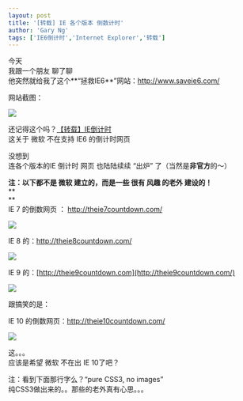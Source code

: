 ```yaml
---
layout: post
title: '[转载] IE 各个版本 倒数计时'
author: 'Gary Ng'
tags: ['IE6倒计时','Internet Explorer','转载']
---
```


今天  
我跟一个朋友 聊了聊  
他突然就给我了这个**“拯救IE6**”网站：<http://www.saveie6.com/>  
  
网站截图：  


![](http://4.bp.blogspot.com/-EB-T_Is44xk/TuxAYseplZI/AAAAAAAABBk/JwlBws1DYFc/s640/2011-12-17+15-09-39.jpg)

  
还记得这个吗？[【转载】IE倒计时](http://garyngzhongbo.blogspot.com/2011/11/ie6.html)  
这关于 微软 不在支持 IE6 的倒计时网页  
  
没想到  
连各个版本的IE 倒计时 网页 也陆陆续续 “出炉” 了（当然是**非官方**的～）  
  
**注：以下都不是 微软 建立的，而是一些 很有 风趣 的老外 建设的！**  
**  
**  
IE 7 的倒数网页 ： <http://theie7countdown.com/>  
  


![](http://1.bp.blogspot.com/-UnGCMenZkn0/TuxBtMTfOdI/AAAAAAAABBs/M15SQmiwfHE/s640/2011-12-17+15-14-59.jpg)

  
IE 8 的：<http://theie8countdown.com/>  
  


![](http://4.bp.blogspot.com/-_dn6r3WdsHU/TuxBuAuheeI/AAAAAAAABB0/KTJkJ9088_w/s640/2011-12-17+15-15-10.jpg)

  
  
IE 9 的：[http://theie9countdown.com](http://theie9countdown.com/)  
  
  


![](http://2.bp.blogspot.com/-r2KGQfBEqeQ/TuxBuy2tDZI/AAAAAAAABB4/fTqNRUvvS-0/s640/2011-12-17+15-15-15.jpg)

  
  
跟搞笑的是：  
  
IE 10 的倒数网页：<http://theie10countdown.com/>  
  
  


![](http://2.bp.blogspot.com/-gUMJr3aMGMI/TuxCIzbOZHI/AAAAAAAABCE/jLJ8otzvkOY/s640/2011-12-17+15-17-39.jpg)

  
  
  
  
  
这。。。  
应该是希望 微软 不在出 IE 10了吧？  
  
注：看到下面那行字么？“pure CSS3, no images”  
纯CSS3做出来的。。那些的老外真有心思。。。  
  
  

